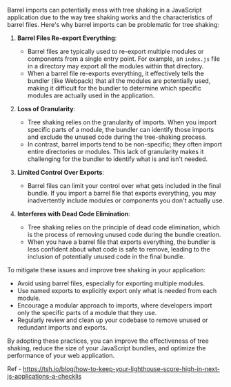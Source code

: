 Barrel imports can potentially mess with tree shaking in a JavaScript application due to the way tree shaking works and the characteristics of barrel files. Here's why barrel imports can be problematic for tree shaking:

1. **Barrel Files Re-export Everything**:
   - Barrel files are typically used to re-export multiple modules or components from a single entry point. For example, an `index.js` file in a directory may export all the modules within that directory.
   - When a barrel file re-exports everything, it effectively tells the bundler (like Webpack) that all the modules are potentially used, making it difficult for the bundler to determine which specific modules are actually used in the application.

2. **Loss of Granularity**:
   - Tree shaking relies on the granularity of imports. When you import specific parts of a module, the bundler can identify those imports and exclude the unused code during the tree-shaking process.
   - In contrast, barrel imports tend to be non-specific; they often import entire directories or modules. This lack of granularity makes it challenging for the bundler to identify what is and isn't needed.

3. **Limited Control Over Exports**:
   - Barrel files can limit your control over what gets included in the final bundle. If you import a barrel file that exports everything, you may inadvertently include modules or components you don't actually use.

4. **Interferes with Dead Code Elimination**:
   - Tree shaking relies on the principle of dead code elimination, which is the process of removing unused code during the bundle creation.
   - When you have a barrel file that exports everything, the bundler is less confident about what code is safe to remove, leading to the inclusion of potentially unused code in the final bundle.

To mitigate these issues and improve tree shaking in your application:

- Avoid using barrel files, especially for exporting multiple modules.
- Use named exports to explicitly export only what is needed from each module.
- Encourage a modular approach to imports, where developers import only the specific parts of a module that they use.
- Regularly review and clean up your codebase to remove unused or redundant imports and exports.

By adopting these practices, you can improve the effectiveness of tree shaking, reduce the size of your JavaScript bundles, and optimize the performance of your web application.

Ref - https://tsh.io/blog/how-to-keep-your-lighthouse-score-high-in-next-js-applications-a-checklis